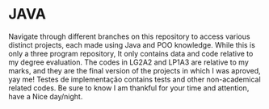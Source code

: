 # JAVA

   Navigate through different branches on this repository to access various distinct projects, each made using Java and POO knowledge.
  While this is only a three program repository, It only contains data and code relative to my degree evaluation. 
   The codes in LG2A2 and LP1A3 are relative to my marks, and they are the final version of the projects in which I was aproved, yay me!
  Testes de implementação contains tests and other non-academical related codes.
   Be sure to know I am thankful for your time and attention, have a Nice day/night.
